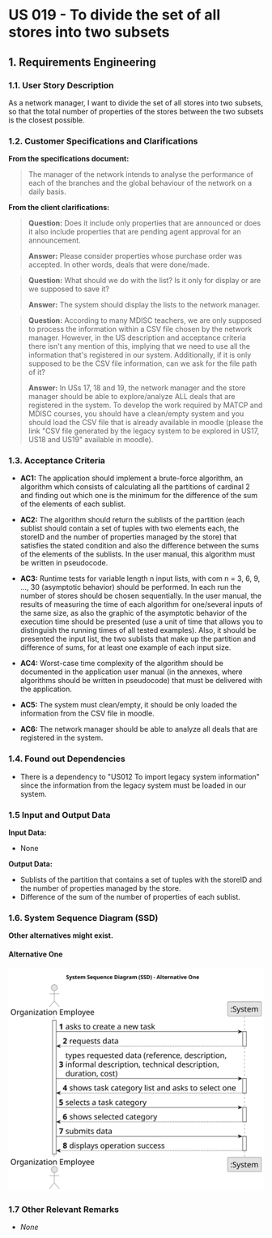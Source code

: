 # US 019 - To divide the set of all stores into two subsets

## 1. Requirements Engineering

### 1.1. User Story Description

As a network manager, I want to divide the set of all stores into two subsets,
so that the total number of properties of the stores between the two subsets is
the closest possible.

### 1.2. Customer Specifications and Clarifications

**From the specifications document:**

> The manager of the network intends to analyse the performance of each of the branches and the
> global behaviour of the network on a daily basis.

**From the client clarifications:**

> **Question:** Does it include only properties that are announced or does it also include properties that are pending
> agent approval for an announcement.
>
> **Answer:** Please consider properties whose purchase order was accepted. In other words, deals that were done/made.

> **Question:** What should we do with the list? Is it only for display or are we supposed to save it?
>
> **Answer:** The system should display the lists to the network manager.

> **Question:** According to many MDISC teachers, we are only supposed to process the information within a CSV file
> chosen by the network manager. However, in the US description and acceptance criteria there isn't any mention of this,
> implying that we need to use all the information that's registered in our system. Additionally, if it is only supposed
> to be the CSV file information, can we ask for the file path of it?
>
> **Answer:** In USs 17, 18 and 19, the network manager and the store manager should be able to explore/analyze ALL
> deals that are registered in the system.
> To develop the work required by MATCP and MDISC courses, you should have a clean/empty system and you should load the
> CSV file that is already available in moodle (please the link "CSV file generated by the legacy system to be explored
> in US17, US18 and US19" available in moodle).

### 1.3. Acceptance Criteria

* **AC1:** The application should implement a brute-force algorithm, an algorithm
  which consists of calculating all the partitions of cardinal 2 and finding out which
  one is the minimum for the difference of the sum of the elements of each sublist.

* **AC2:** The algorithm should return the sublists of the partition (each sublist should
  contain a set of tuples with two elements each, the storeID and the number of
  properties managed by the store) that satisfies the stated condition and also the
  difference between the sums of the elements of the sublists. In the user manual,
  this algorithm must be written in pseudocode.

* **AC3:** Runtime tests for variable length n input lists, with com n = 3, 6, 9, …, 30
  (asymptotic behavior) should be performed. In each run the number of stores
  should be chosen sequentially. In the user manual, the results of measuring the
  time of each algorithm for one/several inputs of the same size, as also the graphic
  of the asymptotic behavior of the execution time should be presented (use a unit
  of time that allows you to distinguish the running times of all tested examples).
  Also, it should be presented the input list, the two sublists that make up the
  partition and difference of sums, for at least one example of each input size.

* **AC4:** Worst-case time complexity of the algorithm should be documented in the
  application user manual (in the annexes, where algorithms should be written in
  pseudocode) that must be delivered with the application.

* **AC5:** The system must clean/empty, it should be only loaded the information from the CSV file in moodle.

* **AC6:** The network manager should be able to analyze all deals that are registered in the system.

### 1.4. Found out Dependencies

* There is a dependency to "US012 To import legacy system information" since the information from the legacy system must
  be loaded in our system.

### 1.5 Input and Output Data

**Input Data:**

* None

**Output Data:**

* Sublists of the partition that contains a set of tuples with the storeID and the number of properties managed by the
  store.
* Difference of the sum of the number of properties of each sublist.

### 1.6. System Sequence Diagram (SSD)

**Other alternatives might exist.**

#### Alternative One

![System Sequence Diagram - Alternative One](svg/us019-system-sequence-diagram.svg)

### 1.7 Other Relevant Remarks

* _None_